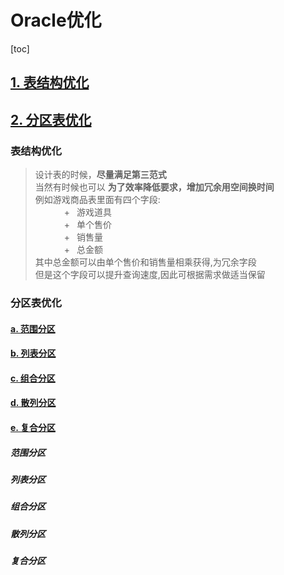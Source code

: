 # Oracle优化
[toc]
## [1. 表结构优化](#表结构优化)
## [2. 分区表优化](#分区表优化)

### 表结构优化
> 设计表的时候，**尽量满足第三范式** <br/>
> 当然有时候也可以 **为了效率降低要求，增加冗余用空间换时间** <br/>
> 例如游戏商品表里面有四个字段:  <br/>
> &emsp;&emsp;&emsp;    +&ensp; 游戏道具   <br/>
> &emsp;&emsp;&emsp;    +&ensp; 单个售价   <br/>
> &emsp;&emsp;&emsp;    +&ensp; 销售量     <br/>
> &emsp;&emsp;&emsp;    +&ensp; 总金额     <br/>
> 其中总金额可以由单个售价和销售量相乘获得,为冗余字段 <br/>
> 但是这个字段可以提升查询速度,因此可根据需求做适当保留 <br/>

### 分区表优化
#### [a. 范围分区](#范围分区)
#### [b. 列表分区](#列表分区)
#### [c. 组合分区](#组合分区)
#### [d. 散列分区](#散列分区)
#### [e. 复合分区](#复合分区)


##### 范围分区
##### 列表分区
##### 组合分区
##### 散列分区
##### 复合分区










